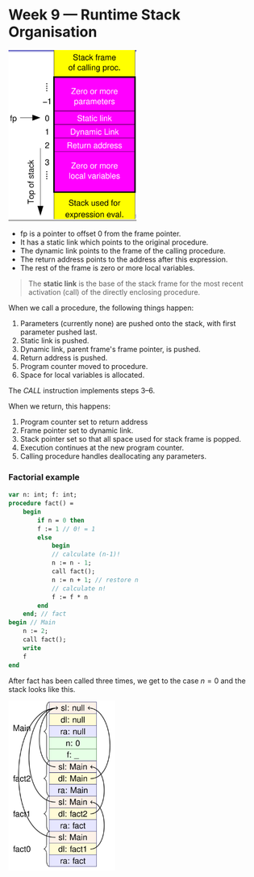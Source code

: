 # Week 9 &mdash; Runtime Stack Organisation

<img src="assets/image-20200506131830454.png" alt="image-20200506131830454" style="zoom:33%;" />

- fp is a pointer to offset 0 from the frame pointer. 
- It has a static link which points to the original procedure.
- The dynamic link points to the frame of the calling procedure. 
- The return address points to the address after this expression.
- The rest of the frame is zero or more local variables.

> The **static link** is the base of the stack frame for the most recent activation (call) of the directly enclosing procedure.

When we call a procedure, the following things happen:

1. Parameters (currently none) are pushed onto the stack, with first parameter pushed last.
2. Static link is pushed.
3. Dynamic link, parent frame's frame pointer, is pushed.
4. Return address is pushed.
5. Program counter moved to procedure.
6. Space for local variables is allocated.

The *CALL* instruction implements steps 3&ndash;6.

When we return, this happens:

1. Program counter set to return address
2. Frame pointer set to dynamic link.
3. Stack pointer set so that all space used for stack frame is popped.
4. Execution continues at the new program counter.
5. Calling procedure handles deallocating any parameters.

### Factorial example

```pascal
var n: int; f: int;
procedure fact() =
    begin
        if n = 0 then
        f := 1 // 0! = 1
        else
            begin
            // calculate (n-1)!
            n := n - 1;
            call fact();
            n := n + 1; // restore n
            // calculate n!
            f := f * n
        end
    end; // fact
begin // Main
    n := 2;
    call fact();
    write
    f
end
```

After fact has been called three times, we get to the case $n=0$ and the stack looks like this.

<img src="assets/image-20200506132557109.png" alt="image-20200506132557109" style="zoom:33%;" />